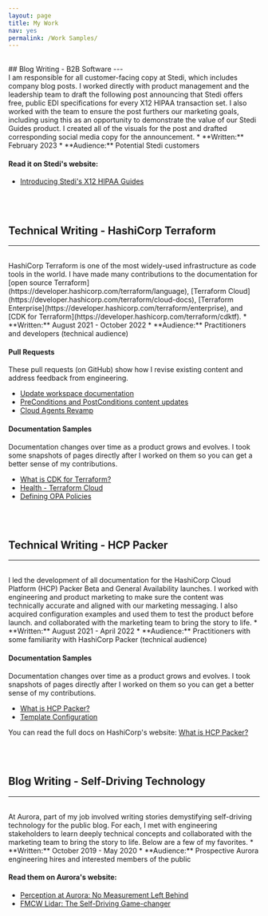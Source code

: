 ```yaml
---
layout: page
title: My Work
nav: yes
permalink: /Work Samples/
---
```

<br>
## Blog Writing - B2B Software
---
<br>
I am responsible for all customer-facing copy at Stedi, which includes company blog posts. I worked directly with product management and the leadership team to draft the following post announcing that Stedi offers free, public EDI specifications for every X12 HIPAA transaction set. I also worked with the team to ensure the post furthers our marketing goals, including using this as an opportunity to demonstrate the value of our Stedi Guides product. I created all of the visuals for the post and drafted corresponding social media copy for the announcement.
* **Written:** February 2023
* **Audience:** Potential Stedi customers

#### Read it on Stedi's website:
* <a href="https://www.stedi.com/blog/introducing-stedis-x12-hipaa-guides" target="_blank">Introducing Stedi's X12 HIPAA Guides</a>

<br><br>

## Technical Writing - HashiCorp Terraform
---
<br>
HashiCorp Terraform is one of the most widely-used infrastructure as code tools in the world. I have made many contributions to the documentation for [open source Terraform](https://developer.hashicorp.com/terraform/language), [Terraform Cloud](https://developer.hashicorp.com/terraform/cloud-docs), [Terraform Enterprise](https://developer.hashicorp.com/terraform/enterprise), and [CDK for Terraform](https://developer.hashicorp.com/terraform/cdktf).
* **Written:** August 2021 - October 2022
* **Audience:** Practitioners and developers (technical audience)

#### Pull Requests
These pull requests (on GitHub) show how I revise existing content and address feedback from engineering.
* <a href="https://github.com/hashicorp/terraform/pull/31849" target="_blank">Update workspace documentation</a>
* <a href="https://github.com/hashicorp/terraform/pull/30772" target="_blank">PreConditions and PostConditions content updates</a>
* <a href="https://github.com/hashicorp/terraform-docs-agents/pull/17" target="_blank">Cloud Agents Revamp</a>

#### Documentation Samples
Documentation changes over time as a product grows and evolves. I took some snapshots of pages directly after I worked on them so you can get a better sense of my contributions.
* <a href="/pics-pdfs/CDK%20for%20Terraform%20_%20Terraform%20_%20HashiCorp%20Developer.html" target="_blank">What is CDK for Terraform?</a>
* <a href="/pics-pdfs/Health%20-%20Terraform%20Cloud%20_%20Terraform%20_%20HashiCorp%20Developer.html" target="_blank">Health - Terraform Cloud</a>
* <a href="/pics-pdfs/Defining%20Policies%20-%20Open%20Policy%20Agent%20-%20Terraform%20Cloud%20_%20Terraform%20_%20HashiCorp%20Developer.html" target="_blank">Defining OPA Policies</a>


<br><br>

## Technical Writing - HCP Packer
---
<br>
I led the development of all documentation for the HashiCorp Cloud Platform (HCP) Packer Beta and General Availability launches. I worked with engineering and product marketing to make sure the content was technically accurate and aligned with our marketing messaging. I also acquired configuration examples and used them to test the product before launch.
and collaborated with the marketing team to bring the story to life.
* **Written:** August 2021 - April 2022
* **Audience:** Practitioners with some familiarity with HashiCorp Packer (technical audience)

#### Documentation Samples
Documentation changes over time as a product grows and evolves. I took snapshots of pages directly after I worked on them so you can get a better sense of my contributions.

* <a href="/pics-pdfs/What%20is%20HCP%20Packer_%20HashiCorp%20Cloud%20Platform%20.html" target="_blank">What is HCP Packer?</a>
* <a href="/pics-pdfs/Packer%20Template%20Configuration%20_%20HashiCorp%20Cloud%20Platform.html" target="_blank">Template Configuration</a>

You can read the full docs on HashiCorp's website: <a href="https://developer.hashicorp.com/hcp/docs/packer" target="_blank">What is HCP Packer?</a>

<br><br>

## Blog Writing - Self-Driving Technology
---
<br>
At Aurora, part of my job involved writing stories demystifying self-driving technology for the public blog. For each, I met with engineering stakeholders to learn deeply technical concepts and collaborated with the marketing team to bring the story to life. Below are a few of my favorites.
* **Written:** October 2019 - May 2020
* **Audience:** Prospective Aurora engineering hires and interested members of the public

#### Read them on Aurora's website:
* <a href="https://aurora.tech/blog/perception-at-aurora-no-measurement-left-behind" target="_blank">Perception at Aurora: No Measurement Left Behind</a>
* <a href="https://aurora.tech/blog/fmcw-lidar-the-self-driving-game-changer" target="_blank">FMCW Lidar: The Self-Driving Game-changer</a>

